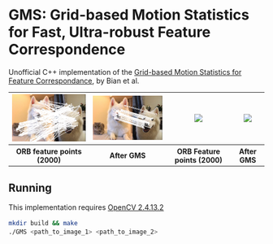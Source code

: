 # GMS: Grid-based Motion Statistics for Fast, Ultra-robust Feature Correspondence  

Unofficial C++ implementation of the [Grid-based Motion Statistics for Feature Correspondance](http://jwbian.net/Papers/GMS_CVPR17.pdf), by Bian et al.  

<div align="center">
<table style="width:100%; margin-left: auto;" align="center">
  <tr>
    <th><div align="center"><img width="250" src ="https://raw.githubusercontent.com/germain-hug/GMS-Feature-Correspondence/master/images/orb.jpg" /></div></th>
    <th><div align="center"><img width="250" src ="https://raw.githubusercontent.com/germain-hug/GMS-Feature-Correspondence/master/images/gms.jpg" /></div></th>
    <th><div align="center"><img width="250" src ="https://github.com/germain-hug/GMS-Feature-Correspondence/blob/master/images/orb.gif?raw=true" /></div></th>
    <th><div align="center"><img width="250" src ="https://github.com/germain-hug/GMS-Feature-Correspondence/blob/master/images/gms.gif?raw=true" /></div></th> 
  </tr>
  <tr>
    <th> ORB feature points (2000) </th>
    <th> After GMS </th>
    <th> ORB Feature points (2000) </th>
    <th> After GMS </th>
  </tr>
</table>
</div>


## Running  
This implementation requires [OpenCV 2.4.13.2](https://opencv.org/releases.html)  
```bash  
mkdir build && make    
./GMS <path_to_image_1> <path_to_image_2>
```  

